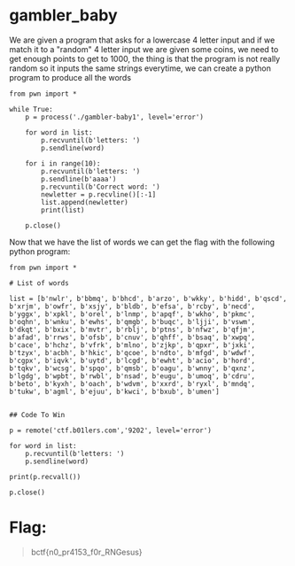 # gambler_baby

We are given a program that asks for a lowercase 4 letter input and if we match it to a "random" 4 letter input we are given some coins, we need to get enough points to get to 1000, the thing is that the program is not really random so it inputs the same strings everytime, we can create a python program to produce all the words

```
from pwn import *

while True:
    p = process('./gambler-baby1', level='error')
	
	for word in list:
		p.recvuntil(b'letters: ')
		p.sendline(word)
		
	for i in range(10):
		p.recvuntil(b'letters: ')
		p.sendline(b'aaaa')
		p.recvuntil(b'Correct word: ')
		newletter = p.recvline()[:-1]
		list.append(newletter)
		print(list)
		
	p.close()
```

Now that we have the list of words we can get the flag with the following python program:

```
from pwn import *

# List of words

list = [b'nwlr', b'bbmq', b'bhcd', b'arzo', b'wkky', b'hidd', b'qscd', b'xrjm', b'owfr', b'xsjy', b'bldb', b'efsa', b'rcby', b'necd', b'yggx', b'xpkl', b'orel', b'lnmp', b'apqf', b'wkho', b'pkmc', b'oqhn', b'wnku', b'ewhs', b'qmgb', b'buqc', b'ljji', b'vswm', b'dkqt', b'bxix', b'mvtr', b'rblj', b'ptns', b'nfwz', b'qfjm', b'afad', b'rrws', b'ofsb', b'cnuv', b'qhff', b'bsaq', b'xwpq', b'cace', b'hchz', b'vfrk', b'mlno', b'zjkp', b'qpxr', b'jxki', b'tzyx', b'acbh', b'hkic', b'qcoe', b'ndto', b'mfgd', b'wdwf', b'cgpx', b'iqvk', b'uytd', b'lcgd', b'ewht', b'acio', b'hord', b'tqkv', b'wcsg', b'spqo', b'qmsb', b'oagu', b'wnny', b'qxnz', b'lgdg', b'wpbt', b'rwbl', b'nsad', b'eugu', b'umoq', b'cdru', b'beto', b'kyxh', b'oach', b'wdvm', b'xxrd', b'ryxl', b'mndq', b'tukw', b'agml', b'ejuu', b'kwci', b'bxub', b'umen']


## Code To Win

p = remote('ctf.b01lers.com','9202', level='error')

for word in list:
    p.recvuntil(b'letters: ')
    p.sendline(word)

print(p.recvall())

p.close()
```

# Flag: 

> bctf{n0_pr4153_f0r_RNGesus}